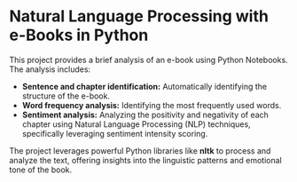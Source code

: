 # Natural Language Processing with e-Books in Python
This project provides a brief analysis of an e-book using Python Notebooks. The analysis includes:

- **Sentence and chapter identification:** Automatically identifying the structure of the e-book.
- **Word frequency analysis:** Identifying the most frequently used words.
- **Sentiment analysis:** Analyzing the positivity and negativity of each chapter using Natural Language Processing (NLP) techniques, specifically leveraging sentiment intensity scoring.
  
The project leverages powerful Python libraries like **nltk** to process and analyze the text, offering insights into the linguistic patterns and emotional tone of the book.

